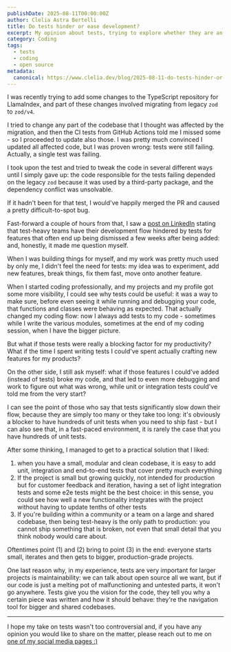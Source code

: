 ```yaml
---
publishDate: 2025-08-11T00:00:00Z
author: Clelia Astra Bertelli
title: Do tests hinder or ease development?
excerpt: My opinion about tests, trying to explore whether they are an obstacle or an essential component for a development flow.
category: Coding
tags:
  - tests
  - coding
  - open source
metadata:
  canonical: https://www.clelia.dev/blog/2025-08-11-do-tests-hinder-or-ease-development
---
```


I was recently trying to add some changes to the TypeScript repository for LlamaIndex, and part of these changes involved migrating from legacy `zod` to `zod/v4`.

I tried to change any part of the codebase that I thought was affected by the migration, and then the CI tests from GitHub Actions told me I missed some - so I proceeded to update also those. I was pretty much convinced I updated all affected code, but I was proven wrong: tests were still failing. Actually, a single test was failing. 

I took upon the test and tried to tweak the code in several different ways until I simply gave up: the code responsible for the tests failing depended on the legacy `zod` because it was used by a third-party package, and the dependency conflict was unsolvable.

If it hadn't been for that test, I would've happily merged the PR and caused a pretty difficult-to-spot bug.

Fast-forward a couple of hours from that, I saw a [post on LinkedIn](https://www.linkedin.com/posts/itskevinjin_unit-tests-are-a-huge-waste-of-time-you-activity-7358514464104620032-NLDE?utm_source=share&utm_medium=member_android&rcm=ACoAAEfb-jMBM3xMNEfT4G8yoAF0-YBI7UQSliQ) stating that test-heavy teams have their development flow hindered by tests for features that often end up being dismissed a few weeks after being added: and, honestly, it made me question myself.

When I was building things for myself, and my work was pretty much used by only me, I didn't feel the need for tests: my idea was to experiment, add new features, break things, fix them fast, move onto another feature.

When I started coding professionally, and my projects and my profile got some more visibility, I could see why tests could be useful: it was a way to make sure, before even seeing it while running and debugging your code, that functions and classes were behaving as expected. That actually changed my coding flow: now I always add tests to my code - sometimes while I write the various modules, sometimes at the end of my coding session, when I have the bigger picture.

But what if those tests were really a blocking factor for my productivity? What if the time I spent writing tests I could've spent actually crafting new features for my products?

On the other side, I still ask myself: what if those  features I could've added (instead of tests) broke my code, and that led to even more debugging and work to figure out what was wrong, while unit or integration tests could've told me from the very start?

I can see the point of those who say that tests significantly slow down their flow, because they are simply too many or they take too long: it's obviously a blocker to have hundreds of unit tests when you need to ship fast - but I can also see that, in a fast-paced environment, it is rarely the case that you have hundreds of unit tests.

After some thinking, I managed to get to a practical solution that I liked:

1. when you have a small, modular and clean codebase, it is easy to add unit, integration and end-to-end tests that cover pretty much everything 
2. If the project is small but growing quickly, not intended for production but for customer feedback and iteration, having a set of light integration tests and some e2e tests might be the best choice: in this sense, you could see how well a new functionality integrates with the project without having to update tenths of other tests 
3. If you're building within a community or a team on a large and shared codebase, then being test-heavy is the only path to production: you cannot ship something that is broken, not even that small detail that you think nobody would care about. 

Oftentimes point (1) and (2) bring to point (3) in the end: everyone starts small, iterates and then gets to bigger, production-grade projects.

One last reason why, in my experience, tests are very important for larger projects is maintainability: we can talk about open source all we want, but if our code is just a melting pot of malfunctioning and untested parts, it won't go anywhere. Tests give you the vision for the code, they tell you why a certain piece was written and how it should behave: they're the navigation tool for bigger and shared codebases.

---

I hope my take on tests wasn't too controversial and, if you have any opinion you would like to share on the matter, please reach out to me on [one of my social media pages :)](https://link.clelia.dev)
